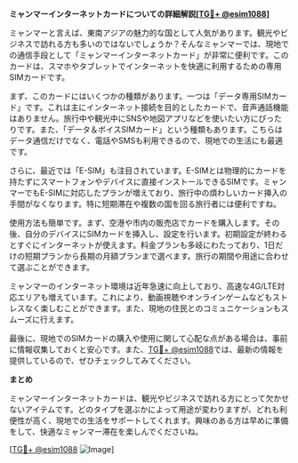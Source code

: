 **ミャンマーインターネットカードについての詳細解説[[TG💪+ @esim1088](https://t.me/s/esim1088)]**

ミャンマーと言えば、東南アジアの魅力的な国として人気があります。観光やビジネスで訪れる方も多いのではないでしょうか？そんなミャンマーでは、現地での通信手段として「ミャンマーインターネットカード」が非常に便利です。このカードは、スマホやタブレットでインターネットを快適に利用するための専用SIMカードです。

まず、このカードにはいくつかの種類があります。一つは「データ専用SIMカード」です。これは主にインターネット接続を目的としたカードで、音声通話機能はありません。旅行中や観光中にSNSや地図アプリなどを使いたい方にぴったりです。また、「データ＆ボイスSIMカード」という種類もあります。こちらはデータ通信だけでなく、電話やSMSも利用できるので、現地での生活にも最適です。

さらに、最近では「E-SIM」も注目されています。E-SIMとは物理的にカードを持たずにスマートフォンやデバイスに直接インストールできるSIMです。ミャンマーでもE-SIMに対応したプランが増えており、旅行中の煩わしいカード挿入の手間がなくなります。特に短期滞在や複数の国を回る旅行者には便利ですね。

使用方法も簡単です。まず、空港や市内の販売店でカードを購入します。その後、自分のデバイスにSIMカードを挿入し、設定を行います。初期設定が終わるとすぐにインターネットが使えます。料金プランも多岐にわたっており、1日だけの短期プランから長期の月額プランまで選べます。旅行の期間や用途に合わせて選ぶことができます。

ミャンマーのインターネット環境は近年急速に向上しており、高速な4G/LTE対応エリアも増えています。これにより、動画視聴やオンラインゲームなどもストレスなく楽しむことができます。また、現地の住民とのコミュニケーションもスムーズに行えます。

最後に、現地でのSIMカードの購入や使用に関して心配な点がある場合は、事前に情報収集しておくと安心です。また、[TG💪+ @esim1088](https://t.me/s/esim1088)では、最新の情報を提供しているので、ぜひチェックしてみてください。

**まとめ**

ミャンマーインターネットカードは、観光やビジネスで訪れる方にとって欠かせないアイテムです。どのタイプを選ぶかによって用途が変わりますが、どれも利便性が高く、現地での生活をサポートしてくれます。興味のある方は早めに準備をして、快適なミャンマー滞在を楽しんでくださいね。

[[TG💪+ @esim1088](https://t.me/s/esim1088) ![Image](https://i.postimg.cc/Y0z9fWf4/image.png)]
